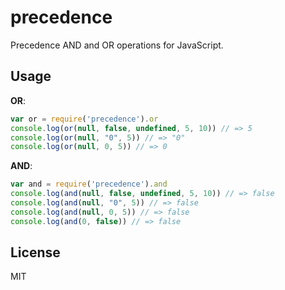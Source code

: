 precedence
===

Precedence AND and OR operations for JavaScript.

Usage
---

**OR**:

```javascript
var or = require('precedence').or
console.log(or(null, false, undefined, 5, 10)) // => 5
console.log(or(null, "0", 5)) // => "0"
console.log(or(null, 0, 5)) // => 0
```

**AND**:

```javascript
var and = require('precedence').and
console.log(and(null, false, undefined, 5, 10)) // => false
console.log(and(null, "0", 5)) // => false
console.log(and(null, 0, 5)) // => false
console.log(and(0, false)) // => false
```

License
---

MIT
